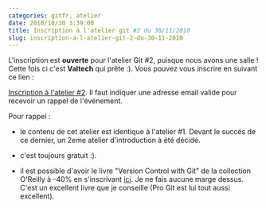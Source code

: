 ```yaml
---
categories: gitfr, atelier
date: 2010/10/30 3:39:00
title: Inscription à l'atelier git #2 du 30/11/2010
slug: inscription-a-l-atelier-git-2-du-30-11-2010
---
```


L'inscription est **ouverte** pour l'atelier Git #2, puisque nous avons une salle ! Cette fois ci c'est **Valtech** qui prête :). Vous pouvez vous inscrire en suivant ce lien :

[Inscription à l'atelier #2](http://www.doodle.com/hya5bs3bghcup9rv). Il faut indiquer une adresse email valide pour recevoir un rappel de l'événement.

Pour rappel :

- le contenu de cet atelier est identique à l'atelier #1. Devant le succés de ce dernier, un 2eme atelier d'introduction à été décidé.

- c'est toujours gratuit :).

- il est possible d'avoir le livre "Version Control with Git" de la collection O'Reilly à -40% en s'inscrivant [ici](http://www.doodle.com/2quxg9wqdbbyhhvb). Je ne fais aucune marge dessus. C'est un excellent livre que je conseille (Pro Git est lui tout aussi excellent).
